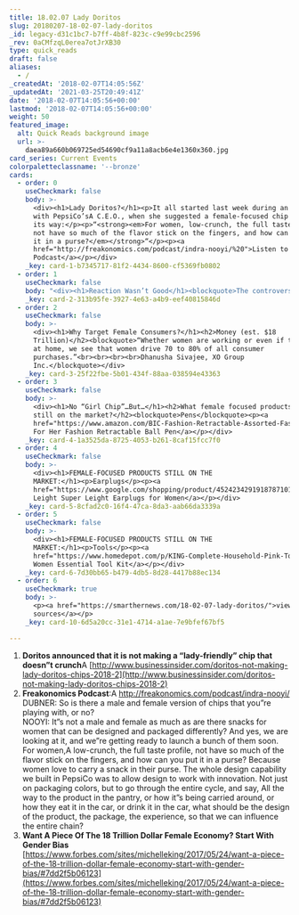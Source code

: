 ```yaml
---
title: 18.02.07 Lady Doritos
slug: 20180207-18-02-07-lady-doritos
_id: legacy-d31c1bc7-b7ff-4b8f-823c-c9e99cbc2596
_rev: 0aCMfzqL0erea7otJrXB30
type: quick_reads
draft: false
aliases:
  - /
_createdAt: '2018-02-07T14:05:56Z'
_updatedAt: '2021-03-25T20:49:41Z'
date: '2018-02-07T14:05:56+00:00'
lastmod: '2018-02-07T14:05:56+00:00'
weight: 50
featured_image:
  alt: Quick Reads background image
  url: >-
    daea89a660b069725ed54690cf9a11a8acb6e4e1360x360.jpg
card_series: Current Events
colorpaletteclassname: '--bronze'
cards:
  - order: 0
    useCheckmark: false
    body: >-
      <div><h1>Lady Doritos?</h1><p>It all started last week during an interview
      with PepsiCo’sA C.E.O., when she suggested a female-focused chip was on
      its way:</p><p>“<strong><em>For women, low-crunch, the full taste profile,
      not have so much of the flavor stick on the fingers, and how can you put
      it in a purse?</em></strong>“</p><p><a
      href="http://freakonomics.com/podcast/indra-nooyi/%20">Listen to the
      Podcast</a></p></div>
    _key: card-1-b7345717-81f2-4434-8600-cf5369fb0802
  - order: 1
    useCheckmark: false
    body: "<div><h1>Reaction Wasn’t Good</h1><blockquote>The controversy ended when Doritos recanted on Monday:<br><br><br>“<strong><em>We already have Doritos for women a\x14 they’re called Doritos, and they’re loved by millions</em></strong>.”</blockquote><p><a href=\"https://twitter.com/Doritos/status/960668947812093952\">@Doritos Tweet</a></p></div>"
    _key: card-2-313b95fe-3927-4e63-a4b9-eef40815846d
  - order: 2
    useCheckmark: false
    body: >-
      <div><h1>Why Target Female Consumers?</h1><h2>Money (est. $18
      Trillion)</h2><blockquote>“Whether women are working or even if they are
      at home, we see that women drive 70 to 80% of all consumer
      purchases.”<br><br><br><br>Dhanusha Sivajee, XO Group
      Inc.</blockquote></div>
    _key: card-3-25f22fbe-5b01-434f-88aa-038594e43363
  - order: 3
    useCheckmark: false
    body: >-
      <div><h1>No “Girl Chip”…But…</h1><h2>What female focused products are
      still on the market?</h2><blockquote>Pens</blockquote><p><a
      href="https://www.amazon.com/BIC-Fashion-Retractable-Assorted-Fashion-FHAP21-ASST/dp/B005YGLA5Y">BIC
      For Her Fashion Retractable Ball Pen</a></p></div>
    _key: card-4-1a3525da-8725-4053-b261-8caf15fcc7f0
  - order: 4
    useCheckmark: false
    body: >-
      <div><h1>FEMALE-FOCUSED PRODUCTS STILL ON THE
      MARKET:</h1><p>Earplugs</p><p><a
      href="https://www.google.com/shopping/product/4524234291918787101?%20">Howard
      Leight Super Leight Earplugs for Women</a></p></div>
    _key: card-5-8cfad2c0-16f4-47ca-8da3-aab66da3339a
  - order: 5
    useCheckmark: false
    body: >-
      <div><h1>FEMALE-FOCUSED PRODUCTS STILL ON THE
      MARKET:</h1><p>Tools</p><p><a
      href="https://www.homedepot.com/p/KING-Complete-Household-Pink-Tool-Kit-with-Bag-24-Piece-3111-0/303967535">Apollo
      Women Essential Tool Kit</a></p></div>
    _key: card-6-7d30bb65-b479-4db5-8d28-4417b88ec134
  - order: 6
    useCheckmark: true
    body: >-
      <p><a href="https://smarthernews.com/18-02-07-lady-doritos/">view
      sources</a></p>
    _key: card-10-6d5a20cc-31e1-4714-a1ae-7e9bfef67bf5

---
```

1. **Doritos announced that it is not making a “lady-friendly” chip that doesn”t crunch**A [http://www.businessinsider.com/doritos-not-making-lady-doritos-chips-2018-2](http://www.businessinsider.com/doritos-not-making-lady-doritos-chips-2018-2)
2. **Freakonomics Podcast**:A http://freakonomics.com/podcast/indra-nooyi/  
DUBNER: So is there a male and female version of chips that you”re playing with, or no?  
NOOYI: It”s not a male and female as much as are there snacks for women that can be designed and packaged differently? And yes, we are looking at it, and we”re getting ready to launch a bunch of them soon. For women,A low-crunch, the full taste profile, not have so much of the flavor stick on the fingers, and how can you put it in a purse? Because women love to carry a snack in their purse. The whole design capability we built in PepsiCo was to allow design to work with innovation. Not just on packaging colors, but to go through the entire cycle, and say, All the way to the product in the pantry, or how it”s being carried around, or how they eat it in the car, or drink it in the car, what should be the design of the product, the package, the experience, so that we can influence the entire chain?
3. **Want A Piece Of The 18 Trillion Dollar Female Economy? Start With Gender Bias** [https://www.forbes.com/sites/michelleking/2017/05/24/want-a-piece-of-the-18-trillion-dollar-female-economy-start-with-gender-bias/#7dd2f5b06123](https://www.forbes.com/sites/michelleking/2017/05/24/want-a-piece-of-the-18-trillion-dollar-female-economy-start-with-gender-bias/#7dd2f5b06123)